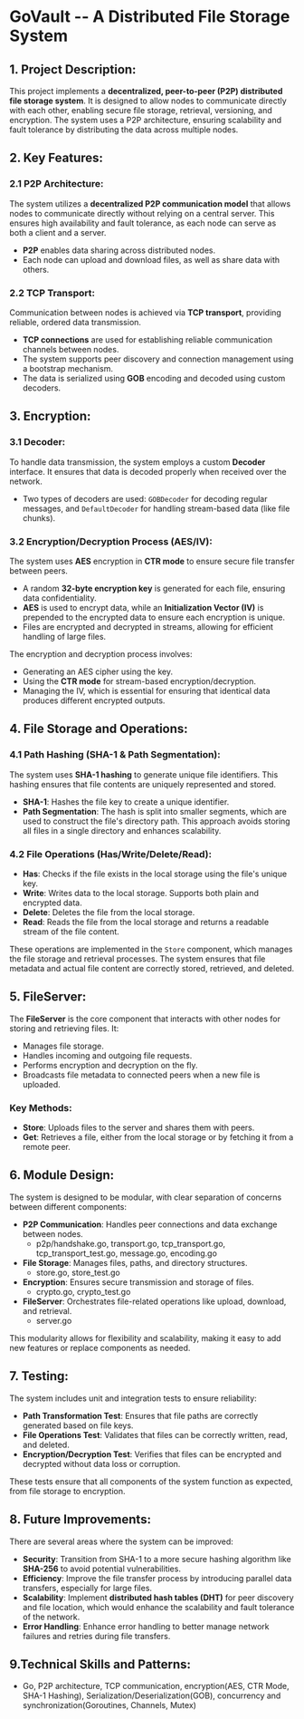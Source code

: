 # GoVault -- A Distributed File Storage System

## 1. Project Description:

This project implements a **decentralized, peer-to-peer (P2P) distributed file storage system**. It is designed to allow nodes to communicate directly with each other, enabling secure file storage, retrieval, versioning, and encryption. The system uses a P2P architecture, ensuring scalability and fault tolerance by distributing the data across multiple nodes.

## 2. Key Features:

### 2.1 P2P Architecture:
The system utilizes a **decentralized P2P communication model** that allows nodes to communicate directly without relying on a central server. This ensures high availability and fault tolerance, as each node can serve as both a client and a server.

- **P2P** enables data sharing across distributed nodes.
- Each node can upload and download files, as well as share data with others.

### 2.2 TCP Transport:
Communication between nodes is achieved via **TCP transport**, providing reliable, ordered data transmission.

- **TCP connections** are used for establishing reliable communication channels between nodes.
- The system supports peer discovery and connection management using a bootstrap mechanism.
- The data is serialized using **GOB** encoding and decoded using custom decoders.

## 3. Encryption:

### 3.1 Decoder:
To handle data transmission, the system employs a custom **Decoder** interface. It ensures that data is decoded properly when received over the network.

- Two types of decoders are used: `GOBDecoder` for decoding regular messages, and `DefaultDecoder` for handling stream-based data (like file chunks).

### 3.2 Encryption/Decryption Process (AES/IV):
The system uses **AES** encryption in **CTR mode** to ensure secure file transfer between peers.

- A random **32-byte encryption key** is generated for each file, ensuring data confidentiality.
- **AES** is used to encrypt data, while an **Initialization Vector (IV)** is prepended to the encrypted data to ensure each encryption is unique.
- Files are encrypted and decrypted in streams, allowing for efficient handling of large files.

The encryption and decryption process involves:
- Generating an AES cipher using the key.
- Using the **CTR mode** for stream-based encryption/decryption.
- Managing the IV, which is essential for ensuring that identical data produces different encrypted outputs.

## 4. File Storage and Operations:

### 4.1 Path Hashing (SHA-1 & Path Segmentation):
The system uses **SHA-1 hashing** to generate unique file identifiers. This hashing ensures that file contents are uniquely represented and stored.

- **SHA-1**: Hashes the file key to create a unique identifier.
- **Path Segmentation**: The hash is split into smaller segments, which are used to construct the file's directory path. This approach avoids storing all files in a single directory and enhances scalability.

### 4.2 File Operations (Has/Write/Delete/Read):
- **Has**: Checks if the file exists in the local storage using the file's unique key.
- **Write**: Writes data to the local storage. Supports both plain and encrypted data.
- **Delete**: Deletes the file from the local storage.
- **Read**: Reads the file from the local storage and returns a readable stream of the file content.

These operations are implemented in the `Store` component, which manages the file storage and retrieval processes. The system ensures that file metadata and actual file content are correctly stored, retrieved, and deleted.

## 5. FileServer:
The **FileServer** is the core component that interacts with other nodes for storing and retrieving files. It:
- Manages file storage.
- Handles incoming and outgoing file requests.
- Performs encryption and decryption on the fly.
- Broadcasts file metadata to connected peers when a new file is uploaded.

### Key Methods:
- **Store**: Uploads files to the server and shares them with peers.
- **Get**: Retrieves a file, either from the local storage or by fetching it from a remote peer.

## 6. Module Design:
The system is designed to be modular, with clear separation of concerns between different components:

- **P2P Communication**: Handles peer connections and data exchange between nodes.
  - p2p/handshake.go, transport.go, tcp_transport.go, tcp_transport_test.go, message.go, encoding.go
- **File Storage**: Manages files, paths, and directory structures.
  - store.go, store_test.go
- **Encryption**: Ensures secure transmission and storage of files.
  - crypto.go, crypto_test.go
- **FileServer**: Orchestrates file-related operations like upload, download, and retrieval.
  - server.go

This modularity allows for flexibility and scalability, making it easy to add new features or replace components as needed.

## 7. Testing:
The system includes unit and integration tests to ensure reliability:

- **Path Transformation Test**: Ensures that file paths are correctly generated based on file keys.
- **File Operations Test**: Validates that files can be correctly written, read, and deleted.
- **Encryption/Decryption Test**: Verifies that files can be encrypted and decrypted without data loss or corruption.

These tests ensure that all components of the system function as expected, from file storage to encryption.

## 8. Future Improvements:
There are several areas where the system can be improved:

- **Security**: Transition from SHA-1 to a more secure hashing algorithm like **SHA-256** to avoid potential vulnerabilities.
- **Efficiency**: Improve the file transfer process by introducing parallel data transfers, especially for large files.
- **Scalability**: Implement **distributed hash tables (DHT)** for peer discovery and file location, which would enhance the scalability and fault tolerance of the network.
- **Error Handling**: Enhance error handling to better manage network failures and retries during file transfers.

## 9.Technical Skills and Patterns:
- Go, P2P architecture, TCP communication, encryption(AES, CTR Mode, SHA-1 Hashing), Serialization/Deserialization(GOB), concurrency and synchronization(Goroutines, Channels, Mutex)
